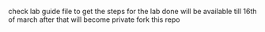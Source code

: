 check lab guide file to get the steps for the lab done 
will be available till 16th of march after that will become private
fork this repo
